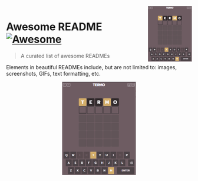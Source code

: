 <img src="icon.PNG" align="right" />

# Awesome README [![Awesome](https://cdn.jsdelivr.net/gh/sindresorhus/awesome@d7305f38d29fed78fa85652e3a63e154dd8e8829/media/badge.svg)](https://github.com/sindresorhus/awesome#readme)
> A curated list of awesome READMEs

Elements in beautiful READMEs include, but are not limited to: images, screenshots, GIFs, text formatting, etc.

<p align="center">
<img src="https://raw.githubusercontent.com/andersonmdcanteli/termo/main/img/termo.PNG" alt="banner mostrando print do jogo termo" width="200px">
</p>
